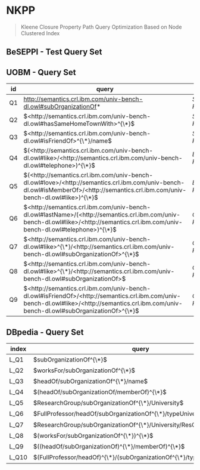 # NKPP
> Kleene Closure Property Path Query Optimization Based on Node Clustered Index
## BeSEPPI - Test Query Set

## UOBM - Query Set

| id | query                                                        | type |
| ----- | ------------------------------------------------------------ | ---- |
| Q1  | <http://semantics.crl.ibm.com/univ-bench-dl.owl#subOrganizationOf>*                                         | $S − KPPQ$ |
| Q2  | $<http://semantics.crl.ibm.com/univ-bench-dl.owl#hasSameHomeTownWith>^{\*}$                               | $S − KPPQ$ |
| Q3  | $<http://semantics.crl.ibm.com/univ-bench-dl.owl#isFriendOf>^{\*}/name$                            | $S − KPPQ$ |
| Q4  | $(<http://semantics.crl.ibm.com/univ-bench-dl.owl#like>/<http://semantics.crl.ibm.com/univ-bench-dl.owl#telephone>)^{\*}$                      | $E − KPPQ$ |
| Q5  | $(<http://semantics.crl.ibm.com/univ-bench-dl.owl#love>/<http://semantics.crl.ibm.com/univ-bench-dl.owl#isMemberOf>/<http://semantics.crl.ibm.com/univ-bench-dl.owl#like>)^{\*}$               | $E − KPPQ$ |
| Q6  | $<http://semantics.crl.ibm.com/univ-bench-dl.owl#lastName>/(<http://semantics.crl.ibm.com/univ-bench-dl.owl#like>/<http://semantics.crl.ibm.com/univ-bench-dl.owl#telephone>)^{\*}$    | $C − KPPQ$ |
| Q7  | $<http://semantics.crl.ibm.com/univ-bench-dl.owl#like>^{\*}/<http://semantics.crl.ibm.com/univ-bench-dl.owl#subOrganizationOf>^{\*}$     | $C − KPPQ$ |
| Q8  | $<http://semantics.crl.ibm.com/univ-bench-dl.owl#like>^{\*}/<http://semantics.crl.ibm.com/univ-bench-dl.owl#subOrganizationOf>$                           | $C − KPPQ$ |
| Q9  | $<http://semantics.crl.ibm.com/univ-bench-dl.owl#isFriendOf>/<http://semantics.crl.ibm.com/univ-bench-dl.owl#like>/<http://semantics.crl.ibm.com/univ-bench-dl.owl#subOrganizationOf>^{\*}$                  | $C − KPPQ$ |

## DBpedia - Query Set

| index | query                                                        | type |
| ----- | ------------------------------------------------------------ | ---- |
| L_Q1  | $subOrganizationOf^{\*}$                                          | $KS_{one}$ |
| L_Q2  | $worksFor/subOrganizationOf^{\*}$                               | $KS_{one}$ |
| L_Q3  | $headOf/subOrganizationOf^{\*}/name$                            | $KS_{one}$ |
| L_Q4  | $(headOf/subOrganizationOf/memberOf)^{\*}$                      | $KS_{fm}$ |
| L_Q5  | $ResearchGroup/subOrganizationOf^{\*}/University$               | $KS_{one}$ |
| L_Q6  | $FullProfessor/headOf/subOrganizationOf^{\*}/typeUniversity$    | $KS_{one}$ |
| L_Q7  | $ResearchGroup/subOrganizationOf^{\*}/University/ResGroup^{\*}$     | $KS_{one}$ |
| L_Q8  | $(worksFor/subOrganizationOf^{\*})^{\*}$                           | $KS_{co}$ |
| L_Q9  | $((headOf/subOrganizationOf)^{\*}/memberOf)^{\*}$                  | $KS_{co}$ |
| L_Q10 | $(FullProfessor/headOf)^{\*}/(subOrganizationOf^{\*}/typeUniversity)^{\*}$ | $KS_{co}$ |
